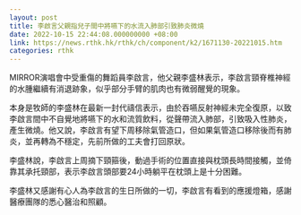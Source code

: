 ```yaml
---
layout: post
title: 李啟言父親指兒子間中將嚥下的水流入肺部引致肺炎微燒
date: 2022-10-15 22:44:08.000000000 +08:00
link: https://news.rthk.hk/rthk/ch/component/k2/1671130-20221015.htm
categories: rthk
---
```


MIRROR演唱會中受重傷的舞蹈員李啟言，他父親李盛林表示，李啟言頸脊椎神經的水腫繼續有消退跡象，似乎部分手臂的肌肉也有微弱醒覺的現象。

本身是牧師的李盛林在最新一封代禱信表示，由於吞嚥反射神經未完全復原，以致李啟言間中不自覺地將嚥下的水和流質飲料，從聲帶流入肺部，引致吸入性肺炎，產生微燒。他又說，李啟言有望下周移除氣管造口，但如果氣管造口移除後而有肺炎，並再轉為不穩定，先前所做的工夫會打回原狀。

李盛林說，李啟言上周摘下頸箍後，動過手術的位置直接與枕頭長時間接觸，並倚靠其承托頸部，表示李啟言頭部要24小時躺平在枕頭上是十分困難。

李盛林又感謝有心人為李啟言的生日所做的一切，李啟言有看到的應援燈箱，感謝醫療團隊的悉心醫治和照顧。
